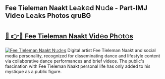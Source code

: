 ## Fee Tieleman Naakt Le𝚊k𝚎d N𝚞𝚍e - Part-IMJ Vid𝚎o Le𝚊ks Photos qruBG

# <h2><a href="http://fb9bzpe.evod.top/?m=Fee+Tieleman+Naakt">🔗 👉🔴 Fee Tieleman Naakt Vid𝚎o Ph𝚘t𝚘s</a></h2>

[![Fee Tieleman Naakt N𝚞d𝚎s](https://i.imgur.com/8V9OHl7.gif)](http://fb9bzpe.evod.top/?m=Fee+Tieleman+Naakt)
Digital artist Fee Tieleman Naakt and social media personality, recognized for disseminating dance and lifestyle content via collaborative dance performances and brief videos. The public's fascination with Fee Tieleman Naakt personal life has only added to his mystique as a public figure. 
